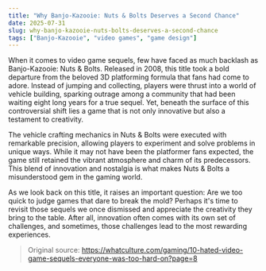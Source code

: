 ```yaml
---
title: "Why Banjo-Kazooie: Nuts & Bolts Deserves a Second Chance"
date: 2025-07-31
slug: why-banjo-kazooie-nuts-bolts-deserves-a-second-chance
tags: ["Banjo-Kazooie", "video games", "game design"]
---
```


When it comes to video game sequels, few have faced as much backlash as Banjo-Kazooie: Nuts & Bolts. Released in 2008, this title took a bold departure from the beloved 3D platforming formula that fans had come to adore. Instead of jumping and collecting, players were thrust into a world of vehicle building, sparking outrage among a community that had been waiting eight long years for a true sequel. Yet, beneath the surface of this controversial shift lies a game that is not only innovative but also a testament to creativity.

The vehicle crafting mechanics in Nuts & Bolts were executed with remarkable precision, allowing players to experiment and solve problems in unique ways. While it may not have been the platformer fans expected, the game still retained the vibrant atmosphere and charm of its predecessors. This blend of innovation and nostalgia is what makes Nuts & Bolts a misunderstood gem in the gaming world.

As we look back on this title, it raises an important question: Are we too quick to judge games that dare to break the mold? Perhaps it's time to revisit those sequels we once dismissed and appreciate the creativity they bring to the table. After all, innovation often comes with its own set of challenges, and sometimes, those challenges lead to the most rewarding experiences.
> Original source: https://whatculture.com/gaming/10-hated-video-game-sequels-everyone-was-too-hard-on?page=8